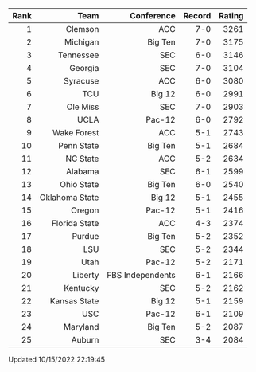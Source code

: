 | Rank  | Team                 | Conference           | Record   | Rating |
| ---:  | ---:                 | ---:                 | ---:     | ---:   |
| 1     | Clemson              | ACC                  | 7-0      | 3261   |
| 2     | Michigan             | Big Ten              | 7-0      | 3175   |
| 3     | Tennessee            | SEC                  | 6-0      | 3146   |
| 4     | Georgia              | SEC                  | 7-0      | 3104   |
| 5     | Syracuse             | ACC                  | 6-0      | 3080   |
| 6     | TCU                  | Big 12               | 6-0      | 2991   |
| 7     | Ole Miss             | SEC                  | 7-0      | 2903   |
| 8     | UCLA                 | Pac-12               | 6-0      | 2792   |
| 9     | Wake Forest          | ACC                  | 5-1      | 2743   |
| 10    | Penn State           | Big Ten              | 5-1      | 2684   |
| 11    | NC State             | ACC                  | 5-2      | 2634   |
| 12    | Alabama              | SEC                  | 6-1      | 2599   |
| 13    | Ohio State           | Big Ten              | 6-0      | 2540   |
| 14    | Oklahoma State       | Big 12               | 5-1      | 2455   |
| 15    | Oregon               | Pac-12               | 5-1      | 2416   |
| 16    | Florida State        | ACC                  | 4-3      | 2374   |
| 17    | Purdue               | Big Ten              | 5-2      | 2352   |
| 18    | LSU                  | SEC                  | 5-2      | 2344   |
| 19    | Utah                 | Pac-12               | 5-2      | 2171   |
| 20    | Liberty              | FBS Independents     | 6-1      | 2166   |
| 21    | Kentucky             | SEC                  | 5-2      | 2162   |
| 22    | Kansas State         | Big 12               | 5-1      | 2159   |
| 23    | USC                  | Pac-12               | 6-1      | 2109   |
| 24    | Maryland             | Big Ten              | 5-2      | 2087   |
| 25    | Auburn               | SEC                  | 3-4      | 2084   |

Updated 10/15/2022 22:19:45
